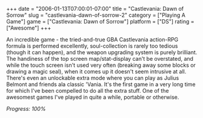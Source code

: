 +++
date = "2006-01-13T07:00:01-07:00"
title = "Castlevania: Dawn of Sorrow"
slug = "castlevania-dawn-of-sorrow-2"
category = ["Playing A Game"]
game = ["Castlevania: Dawn of Sorrow"]
platform = ["DS"]
rating = ["Awesome"]
+++

An incredible game - the tried-and-true GBA Castlevania action-RPG formula is performed excellently, soul-collection is rarely too tedious (though it can happen), and the weapon upgrading system is purely brilliant. The handiness of the top screen map/stat-display can't be overstated, and while the touch screen isn't used very often (breaking away some blocks or drawing a magic seal), when it comes up it doesn't seem intrusive at all. There's even an unlockable extra mode where you can play as Julius Belmont and friends ala classic 'Vania. It's the first game in a very long time for which I've been compelled to do all the extra stuff.  One of the awesomest games I've played in quite a while, portable or otherwise.

<i>Progress: 100%</i>